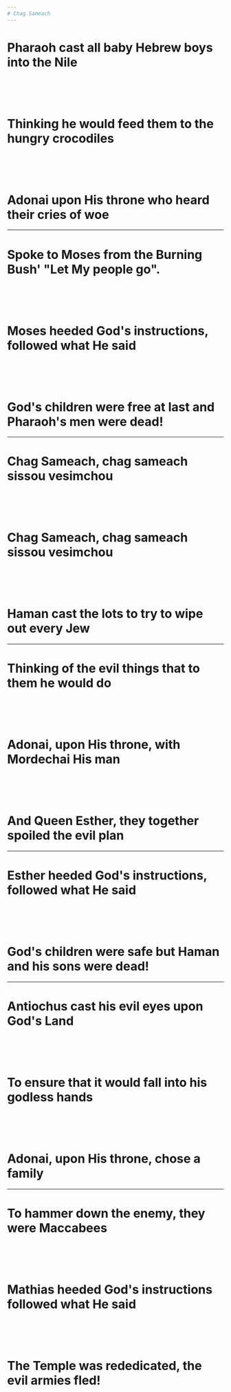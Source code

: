```yaml
---
# Chag Sameach
---
```


# **Pharaoh cast all baby Hebrew boys into the Nile**

<br/>
<br/>
<br/>

# **Thinking he would feed them to the hungry crocodiles**

<br/>
<br/>
<br/>

# **Adonai upon His throne who heard their cries of woe**

---

# **Spoke to Moses from the Burning Bush' "Let My people go".**

<br/>
<br/>
<br/>

# **Moses heeded God's instructions, followed what He said**

<br/>
<br/>
<br/>

# **God's children were free at last and Pharaoh's men were dead!**

---

# **Chag Sameach, chag sameach  sissou vesimchou**

<br/>
<br/>
<br/>

# **Chag Sameach, chag sameach  sissou vesimchou**

<br/>
<br/>
<br/>

# **Haman cast the lots to try to wipe out every Jew**

---

# **Thinking of the evil things that to them  he would do**

<br/>
<br/>
<br/>

# **Adonai, upon His throne, with Mordechai His man**

<br/>
<br/>
<br/>

# **And Queen Esther, they together spoiled the evil plan**

---

# **Esther heeded God's instructions, followed what He said**

<br/>
<br/>
<br/>

# **God's children were safe but Haman and his sons were dead!**

---

# **Antiochus cast his evil eyes upon God's Land**

<br/>
<br/>
<br/>

# **To ensure that it would fall into his godless hands**

<br/>
<br/>
<br/>

# **Adonai, upon His throne, chose a family**

---

# **To hammer down the enemy, they were Maccabees**

<br/>
<br/>
<br/>

# **Mathias heeded God's instructions followed what He said**

<br/>
<br/>
<br/>

# **The Temple was rededicated, the evil armies fled!**

